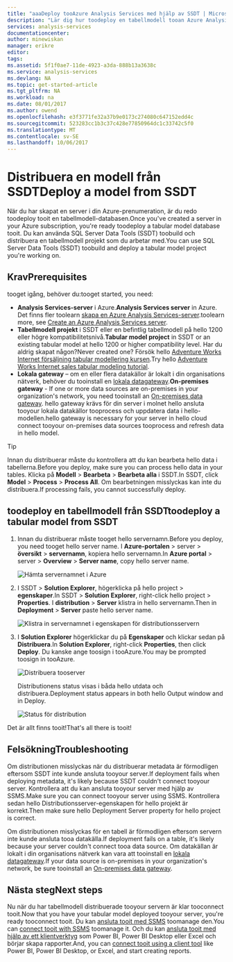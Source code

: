 ```yaml
---
title: "aaaDeploy tooAzure Analysis Services med hjälp av SSDT | Microsoft Docs"
description: "Lär dig hur toodeploy en tabellmodell tooan Azure Analysis Services-servern med hjälp av SSDT."
services: analysis-services
documentationcenter: 
author: minewiskan
manager: erikre
editor: 
tags: 
ms.assetid: 5f1f0ae7-11de-4923-a3da-888b13a3638c
ms.service: analysis-services
ms.devlang: NA
ms.topic: get-started-article
ms.tgt_pltfrm: NA
ms.workload: na
ms.date: 08/01/2017
ms.author: owend
ms.openlocfilehash: e3f3771fe32a37b9e0173c274080c647152edd4c
ms.sourcegitcommit: 523283cc1b3c37c428e77850964dc1c33742c5f0
ms.translationtype: MT
ms.contentlocale: sv-SE
ms.lasthandoff: 10/06/2017
---
```

# <a name="deploy-a-model-from-ssdt"></a><span data-ttu-id="d750b-103">Distribuera en modell från SSDT</span><span class="sxs-lookup"><span data-stu-id="d750b-103">Deploy a model from SSDT</span></span>
<span data-ttu-id="d750b-104">När du har skapat en server i din Azure-prenumeration, är du redo toodeploy tooit en tabellmodell-databasen.</span><span class="sxs-lookup"><span data-stu-id="d750b-104">Once you've created a server in your Azure subscription, you're ready toodeploy a tabular model database tooit.</span></span> <span data-ttu-id="d750b-105">Du kan använda SQL Server Data Tools (SSDT) toobuild och distribuera en tabellmodell projekt som du arbetar med.</span><span class="sxs-lookup"><span data-stu-id="d750b-105">You can use SQL Server Data Tools (SSDT) toobuild and deploy a tabular model project you're working on.</span></span> 

## <a name="prerequisites"></a><span data-ttu-id="d750b-106">Krav</span><span class="sxs-lookup"><span data-stu-id="d750b-106">Prerequisites</span></span>
<span data-ttu-id="d750b-107">tooget igång, behöver du:</span><span class="sxs-lookup"><span data-stu-id="d750b-107">tooget started, you need:</span></span>

* <span data-ttu-id="d750b-108">**Analysis Services-server** i Azure.</span><span class="sxs-lookup"><span data-stu-id="d750b-108">**Analysis Services server** in Azure.</span></span> <span data-ttu-id="d750b-109">Det finns fler toolearn [skapa en Azure Analysis Services-server](analysis-services-create-server.md).</span><span class="sxs-lookup"><span data-stu-id="d750b-109">toolearn more, see [Create an Azure Analysis Services server](analysis-services-create-server.md).</span></span>
* <span data-ttu-id="d750b-110">**Tabellmodell projekt** i SSDT eller en befintlig tabellmodell på hello 1200 eller högre kompatibilitetsnivå.</span><span class="sxs-lookup"><span data-stu-id="d750b-110">**Tabular model project** in SSDT or an existing tabular model at hello 1200 or higher compatibility level.</span></span> <span data-ttu-id="d750b-111">Har du aldrig skapat någon?</span><span class="sxs-lookup"><span data-stu-id="d750b-111">Never created one?</span></span> <span data-ttu-id="d750b-112">Försök hello [Adventure Works Internet försäljning tabular modellering kursen](https://msdn.microsoft.com/library/hh231691.aspx).</span><span class="sxs-lookup"><span data-stu-id="d750b-112">Try hello [Adventure Works Internet sales tabular modeling tutorial](https://msdn.microsoft.com/library/hh231691.aspx).</span></span>
* <span data-ttu-id="d750b-113">**Lokala gateway** – om en eller flera datakällor är lokalt i din organisations nätverk, behöver du tooinstall en [lokala datagateway](analysis-services-gateway.md).</span><span class="sxs-lookup"><span data-stu-id="d750b-113">**On-premises gateway** - If one or more data sources are on-premises in your organization's network, you need tooinstall an [On-premises data gateway](analysis-services-gateway.md).</span></span> <span data-ttu-id="d750b-114">hello gateway krävs för din server i molnet hello ansluta tooyour lokala datakällor tooprocess och uppdatera data i hello-modellen.</span><span class="sxs-lookup"><span data-stu-id="d750b-114">hello gateway is necessary for your server in hello cloud connect tooyour on-premises data sources tooprocess and refresh data in hello model.</span></span>

> [!TIP]
> <span data-ttu-id="d750b-115">Innan du distribuerar måste du kontrollera att du kan bearbeta hello data i tabellerna.</span><span class="sxs-lookup"><span data-stu-id="d750b-115">Before you deploy, make sure you can process hello data in your tables.</span></span> <span data-ttu-id="d750b-116">Klicka på **Modell** > **Bearbeta** > **Bearbeta alla** i SSDT.</span><span class="sxs-lookup"><span data-stu-id="d750b-116">In SSDT, click **Model** > **Process** > **Process All**.</span></span> <span data-ttu-id="d750b-117">Om bearbetningen misslyckas kan inte du distribuera.</span><span class="sxs-lookup"><span data-stu-id="d750b-117">If processing fails, you cannot successfully deploy.</span></span>
> 
> 

## <a name="toodeploy-a-tabular-model-from-ssdt"></a><span data-ttu-id="d750b-118">toodeploy en tabellmodell från SSDT</span><span class="sxs-lookup"><span data-stu-id="d750b-118">toodeploy a tabular model from SSDT</span></span>

1. <span data-ttu-id="d750b-119">Innan du distribuerar måste tooget hello servernamn.</span><span class="sxs-lookup"><span data-stu-id="d750b-119">Before you deploy, you need tooget hello server name.</span></span> <span data-ttu-id="d750b-120">I **Azure-portalen** > server > **översikt** > **servernamn**, kopiera hello servernamn.</span><span class="sxs-lookup"><span data-stu-id="d750b-120">In **Azure portal** > server > **Overview** > **Server name**, copy hello server name.</span></span>
   
    ![Hämta servernamnet i Azure](./media/analysis-services-deploy/aas-deploy-get-server-name.png)
2. <span data-ttu-id="d750b-122">I SSDT > **Solution Explorer**, högerklicka på hello project > **egenskaper**.</span><span class="sxs-lookup"><span data-stu-id="d750b-122">In SSDT > **Solution Explorer**, right-click hello project > **Properties**.</span></span> <span data-ttu-id="d750b-123">I **distribution** > **Server** klistra in hello servernamn.</span><span class="sxs-lookup"><span data-stu-id="d750b-123">Then in **Deployment** > **Server** paste hello server name.</span></span>   
   
    ![Klistra in servernamnet i egenskapen för distributionsservern](./media/analysis-services-deploy/aas-deploy-deployment-server-property.png)
3. <span data-ttu-id="d750b-125">I **Solution Explorer** högerklickar du på **Egenskaper** och klickar sedan på **Distribuera**.</span><span class="sxs-lookup"><span data-stu-id="d750b-125">In **Solution Explorer**, right-click **Properties**, then click **Deploy**.</span></span> <span data-ttu-id="d750b-126">Du kanske ange toosign i tooAzure.</span><span class="sxs-lookup"><span data-stu-id="d750b-126">You may be prompted toosign in tooAzure.</span></span>
   
    ![Distribuera tooserver](./media/analysis-services-deploy/aas-deploy-deploy.png)
   
    <span data-ttu-id="d750b-128">Distributionens status visas i båda hello utdata och distribuera.</span><span class="sxs-lookup"><span data-stu-id="d750b-128">Deployment status appears in both hello Output window and in Deploy.</span></span>
   
    ![Status för distribution](./media/analysis-services-deploy/aas-deploy-status.png)

<span data-ttu-id="d750b-130">Det är allt finns tooit!</span><span class="sxs-lookup"><span data-stu-id="d750b-130">That's all there is tooit!</span></span>


## <a name="troubleshooting"></a><span data-ttu-id="d750b-131">Felsökning</span><span class="sxs-lookup"><span data-stu-id="d750b-131">Troubleshooting</span></span>
<span data-ttu-id="d750b-132">Om distributionen misslyckas när du distribuerar metadata är förmodligen eftersom SSDT inte kunde ansluta tooyour server.</span><span class="sxs-lookup"><span data-stu-id="d750b-132">If deployment fails when deploying metadata, it's likely because SSDT couldn't connect tooyour server.</span></span> <span data-ttu-id="d750b-133">Kontrollera att du kan ansluta tooyour server med hjälp av SSMS.</span><span class="sxs-lookup"><span data-stu-id="d750b-133">Make sure you can connect tooyour server using SSMS.</span></span> <span data-ttu-id="d750b-134">Kontrollera sedan hello Distributionsserver-egenskapen för hello projekt är korrekt.</span><span class="sxs-lookup"><span data-stu-id="d750b-134">Then make sure hello Deployment Server property for hello project is correct.</span></span>

<span data-ttu-id="d750b-135">Om distributionen misslyckas för en tabell är förmodligen eftersom servern inte kunde ansluta tooa datakälla.</span><span class="sxs-lookup"><span data-stu-id="d750b-135">If deployment fails on a table, it's likely because your server couldn't connect tooa data source.</span></span> <span data-ttu-id="d750b-136">Om datakällan är lokalt i din organisations nätverk kan vara att tooinstall en [lokala datagateway](analysis-services-gateway.md).</span><span class="sxs-lookup"><span data-stu-id="d750b-136">If your data source is on-premises in your organization's network, be sure tooinstall an [On-premises data gateway](analysis-services-gateway.md).</span></span>

## <a name="next-steps"></a><span data-ttu-id="d750b-137">Nästa steg</span><span class="sxs-lookup"><span data-stu-id="d750b-137">Next steps</span></span>
<span data-ttu-id="d750b-138">Nu när du har tabellmodell distribuerade tooyour servern är klar tooconnect tooit.</span><span class="sxs-lookup"><span data-stu-id="d750b-138">Now that you have your tabular model deployed tooyour server, you're ready tooconnect tooit.</span></span> <span data-ttu-id="d750b-139">Du kan [ansluta tooit med SSMS](analysis-services-manage.md) toomanage den.</span><span class="sxs-lookup"><span data-stu-id="d750b-139">You can [connect tooit with SSMS](analysis-services-manage.md) toomanage it.</span></span> <span data-ttu-id="d750b-140">Och du kan [ansluta tooit med hjälp av ett klientverktyg](analysis-services-connect.md) som Power BI, Power BI Desktop eller Excel och börjar skapa rapporter.</span><span class="sxs-lookup"><span data-stu-id="d750b-140">And, you can [connect tooit using a client tool](analysis-services-connect.md) like Power BI, Power BI Desktop, or Excel, and start creating reports.</span></span>

